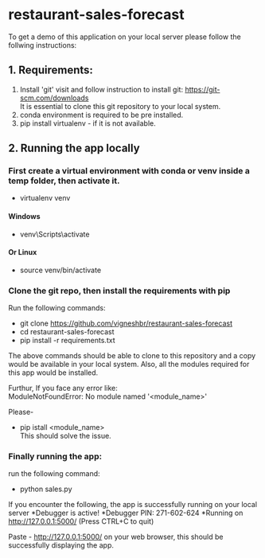 # restaurant-sales-forecast

To get a demo of this application on your local server please follow the follwing instructions:

## 1. Requirements:
1. Install 'git' visit and follow instruction to install git: https://git-scm.com/downloads \
It is essential to clone this git repository to your local system.
2. conda environment is required to be pre installed.
3. pip install virtualenv - if it is not available.

## 2. Running the app locally

### First create a virtual environment with conda or venv inside a temp folder, then activate it.
* virtualenv venv

#### Windows
* venv\Scripts\activate
#### Or Linux
* source venv/bin/activate

### Clone the git repo, then install the requirements with pip
Run the following commands:

* git clone https://github.com/vigneshbr/restaurant-sales-forecast
* cd restaurant-sales-forecast
* pip install -r requirements.txt

The above commands should be able to clone to this repository and a copy would be available in your local system. Also, all the modules required for this app would be installed.

Furthur, If you face any error like: \
ModuleNotFoundError: No module named '<module_name>'

Please- 
* pip istall <module_name>\
This should solve the issue.

### Finally running the app:
run the following command:
* python sales.py

If you encounter the following, the app is successfully running on your local server
*Debugger is active!
*Debugger PIN: 271-602-624
*Running on http://127.0.0.1:5000/ (Press CTRL+C to quit)

Paste - http://127.0.0.1:5000/ on your web browser, this should be successfully displaying the app.


